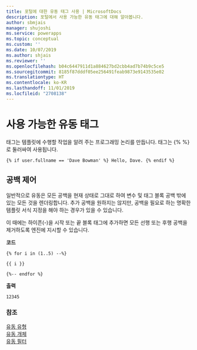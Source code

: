 ```yaml
---
title: 포털에 대한 유동 태그 사용 | MicrosoftDocs
description: 포털에서 사용 가능한 유동 태그에 대해 알아봅니다.
author: sbmjais
manager: shujoshi
ms.service: powerapps
ms.topic: conceptual
ms.custom: ''
ms.date: 10/07/2019
ms.author: shjais
ms.reviewer: ''
ms.openlocfilehash: b04c6447911d1a884627bd2cbb4ad7b74b9c5ce5
ms.sourcegitcommit: 8185f87dddf05ee256491feab9873e9143535e02
ms.translationtype: HT
ms.contentlocale: ko-KR
ms.lasthandoff: 11/01/2019
ms.locfileid: "2708138"
---
```

# <a name="available-liquid-tags"></a>사용 가능한 유동 태그

태그는 템플릿에 수행할 작업을 알려 주는 프로그래밍 논리를 만듭니다. 태그는 {% %}로 둘러싸여 사용됩니다.

```
{% if user.fullname == 'Dave Bowman' %} Hello, Dave. {% endif %}
```

## <a name="whitespace-control"></a>공백 제어

일반적으로 유동은 모든 공백을 현재 상태로 그대로 하여 변수 및 태그 블록 공백 밖에 있는 모든 것을 렌더링합니다. 추가 공백을 원하지는 않지만, 공백을 필요로 하는 명확한 템플릿 서식 지정을 해야 하는 경우가 있을 수 있습니다.

이 때에는 하이픈(-)을 시작 또는 끝 블록 태그에 추가하면 모든 선행 또는 후행 공백을 제거하도록 엔진에 지시할 수 있습니다.

**코드**

```
{% for i in (1..5) --%}

{{ i }}

{%-- endfor %}
```

**출력**

```
12345
```
### <a name="see-also"></a>참조

[유동 유형](liquid-types.md)  
[유동 개체](liquid-objects.md)  
[유동 필터](liquid-filters.md) 
